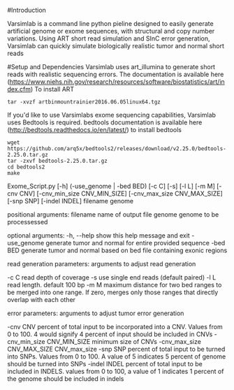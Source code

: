 #Introduction

Varsimlab is a command line python pieline designed to easily generate artificial genome or exome sequences, with structural and copy number variations. Using ART short read simulation and SInC error generation, Varsimlab can quickly simulate biologically realistic tumor and normal short reads

#Setup and Dependencies 
Varsimlab uses art_illumina to generate short reads with realistic sequencing errors. The documentation is available here 
(https://www.niehs.nih.gov/research/resources/software/biostatistics/art/index.cfm)
To install ART 
``` curl -O https://www.niehs.nih.gov/research/resources/assets/docs/artbinmountrainier2016.06.05linux64.tgz
tar -xvzf artbinmountrainier2016.06.05linux64.tgz
``` 

If you'd like to use Varsimlabs exome sequencing capabilities, Varsimlab uses Bedtools is required. bedtools documentation is available here (http://bedtools.readthedocs.io/en/latest/) 
to install bedtools 
```
wget https://github.com/arq5x/bedtools2/releases/download/v2.25.0/bedtools-2.25.0.tar.gz
tar -zxvf bedtools-2.25.0.tar.gz
cd bedtools2
make
```



Exome_Script.py [-h] (-use_genome | -bed BED) [-c C] [-s] [-l L] [-m M]
                       [-cnv CNV] [-cnv_min_size CNV_MIN_SIZE]
                       [-cnv_max_size CNV_MAX_SIZE] [-snp SNP] [-indel INDEL]
                       filename genome

positional arguments:
  filename              name of output file
  genome                genome to be processessed

optional arguments:
  -h, --help            show this help message and exit
  -use_genome           generate tumor and normal for entire provided sequence
  -bed BED              generate tumor and normal based on bed file containing
                        exonic regions

read generation parameters:
  arguments to adjust read generation

  -c C                  read depth of coverage
  -s                    use single end reads (default paired)
  -l L                  read length. default 100 bp
  -m M                  maximum distance for two bed ranges to be merged into
                        one range. If zero, merges only those ranges that
                        directly overlap with each other

error parameters:
  arguments to adjust tumor error generation

  -cnv CNV              percent of total input to be incorporated into a CNV.
                        Values from 0 to 100. 4 would signify 4 percent of
                        input should be included in CNVs
  -cnv_min_size CNV_MIN_SIZE
                        minimum size of CNVs
  -cnv_max_size CNV_MAX_SIZE
                        CNV_max_size
  -snp SNP              percent of total input to be turned into SNPs. Values
                        from 0 to 100. A value of 5 indicates 5 percent of
                        genome should be turned into SNPs
  -indel INDEL          percent of total input to be included in INDELS.
                        values from 0 to 100, a value of 1 indicates 1 percent
                        of the genome should be included in indels

